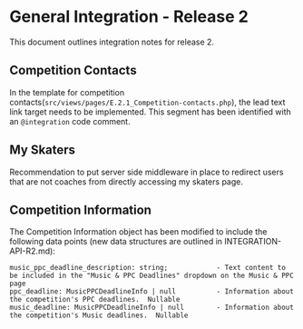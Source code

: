# General Integration - Release 2
This document outlines integration notes for release 2.

## Competition Contacts
In the template for competition contacts(`src/views/pages/E.2.1_Competition-contacts.php`), the lead text link target 
needs to be implemented.  This segment has been identified with an `@integration` code comment.

## My Skaters
Recommendation to put server side middleware in place to redirect users that are not coaches from directly accessing my skaters page.

## Competition Information
The Competition Information object has been modified to include the following data points (new data structures are outlined in INTEGRATION-API-R2.md):

```  
music_ppc_deadline_description: string;            - Text content to be included in the "Music & PPC Deadlines" dropdown on the Music & PPC page
ppc_deadline: MusicPPCDeadlineInfo | null          - Information about the competition's PPC deadlines.  Nullable
music_deadline: MusicPPCDeadlineInfo | null        - Information about the competition's Music deadlines.  Nullable
```


